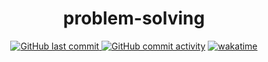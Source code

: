 <div align="center">

# problem-solving

[![GitHub last commit](https://img.shields.io/github/last-commit/jhojin7/problem-solving?style=flat-square)
![GitHub commit activity](https://img.shields.io/github/commit-activity/w/jhojin7/problem-solving?style=flat-square)](https://github.com/jhojin7/problem-solving/commits/main)
[![wakatime](https://wakatime.com/badge/user/eb5cc212-fd14-41d0-b396-07ee3e21a09a/project/f359fdaa-b979-48ab-9273-83b9fc57752b.svg?style=flat-square)](https://wakatime.com/badge/user/eb5cc212-fd14-41d0-b396-07ee3e21a09a/project/f359fdaa-b979-48ab-9273-83b9fc57752b)

</div>